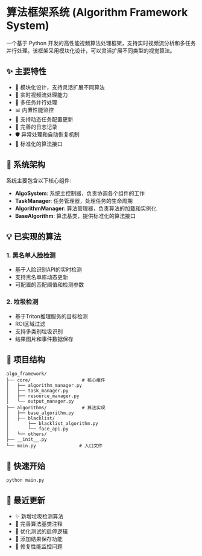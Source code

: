 # 算法框架系统 (Algorithm Framework System)

一个基于 Python 开发的高性能视频算法处理框架，支持实时视频流分析和多任务并行处理。该框架采用模块化设计，可以灵活扩展不同类型的视觉算法。

## ✨ 主要特性

- 🎯 模块化设计，支持灵活扩展不同算法
- 🎥 实时视频流处理能力
- 🚀 多任务并行处理
- 📊 内置性能监控
- 🔄 支持动态任务配置更新
- 📝 完善的日志记录
- 🛡️ 异常处理和自动恢复机制
- 🔌 标准化的算法接口

## 🎯 系统架构

系统主要包含以下核心组件:

- **AlgoSystem**: 系统主控制器，负责协调各个组件的工作
- **TaskManager**: 任务管理器，处理任务的生命周期
- **AlgorithmManager**: 算法管理器，负责算法的加载和实例化
- **BaseAlgorithm**: 算法基类，提供标准化的算法接口

## 💡 已实现的算法

### 1. 黑名单人脸检测
- 基于人脸识别API的实时检测
- 支持黑名单库动态更新
- 可配置的匹配阈值和检测参数

### 2. 垃圾检测
- 基于Triton推理服务的目标检测
- ROI区域过滤
- 支持多类别垃圾识别
- 结果图片和事件数据保存

## 🔧 项目结构

```
algo_framework/
├── core/                   # 核心组件
│   ├── algorithm_manager.py
│   ├── task_manager.py
│   ├── resource_manager.py
│   └── output_manager.py
├── algorithms/             # 算法实现
│   ├── base_algorithm.py
│   ├── blacklist/
│       ├── blacklist_algorithm.py
│       └── face_api.py
│   └── others/
├── __init__.py
└── main.py                # 入口文件
```

## 🚀 快速开始

```bash
python main.py
```

## 📝 最近更新

- ✨ 新增垃圾检测算法
- 🔧 完善算法基类注释
- 📝 优化测试的启停逻辑
- 🎨 添加结果保存功能
- 🐛 修复性能监控问题
